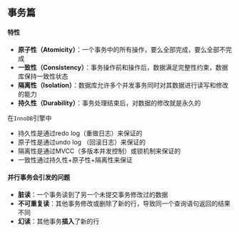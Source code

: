 ## 事务篇

#### 特性

* **原子性（Atomicity）**：一个事务中的所有操作，要么全部完成，要么全部不完成
* **一致性（Consistency）**：事务操作前和操作后，数据满足完整性约束，数据库保持一致性状态
* **隔离性（Isolation）**：数据库允许多个并发事务同时对其数据进行读写和修改的能力
* **持久性（Durability）**：事务处理结束后，对数据的修改就是永久的

在`InnoDB`引擎中

* 持久性是通过redo log（重做日志）来保证的
* 原子性是通过undo log （回滚日志）来保证的
* 隔离性是通过MVCC（多版本并发控制）或锁机制来保证的
* 一致性通过持久性+原子性+隔离性来保证

#### 并行事务会引发的问题

* **脏读**：一个事务读到了另一个未提交事务修改过的数据
* **不可重复读**：其他事务修改或删除了新的行，导致同一个查询语句返回的结果不同
* **幻读**：其他事务**插入**了新的行
